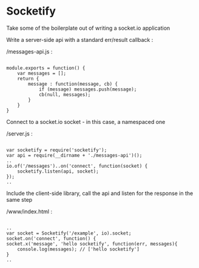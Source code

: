 Socketify
=========

Take some of the boilerplate out of writing a socket.io application

Write a server-side api with a standard err/result callback :

/messages-api.js :
<pre><code>
module.exports = function() {
	var messages = [];
	return {
		message : function(message, cb) {
			if (message) messages.push(message);
			cb(null, messages);
		}
	}
}
</pre></code>

Connect to a socket.io socket - in this case, a namespaced one

/server.js :
<pre><code>
var socketify = require('socketify');
var api = require(__dirname + './messages-api')();
..
io.of('/messages')..on('connect', function(socket) {
	socketify.listen(api, socket);
});
..
</code></pre>

Include the client-side library, call the api and listen for the response in the same step

/www/index.html :
<pre><code>
..
var socket = Socketify('/example', io).socket;
socket.on('connect', function() {
socket.x('message', 'hello socketify', function(err, messages){
	console.log(messages); // ['hello socketify']
}
..
</code></pre>
